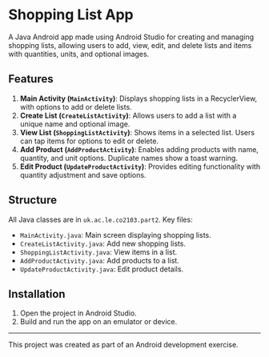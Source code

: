 # Shopping List App

A Java Android app made using Android Studio for creating and managing shopping lists, allowing users to add, view, edit, and delete lists and items with quantities, units, and optional images.

## Features

1. **Main Activity (`MainActivity`)**: Displays shopping lists in a RecyclerView, with options to add or delete lists.
2. **Create List (`CreateListActivity`)**: Allows users to add a list with a unique name and optional image.
3. **View List (`ShoppingListActivity`)**: Shows items in a selected list. Users can tap items for options to edit or delete.
4. **Add Product (`AddProductActivity`)**: Enables adding products with name, quantity, and unit options. Duplicate names show a toast warning.
5. **Edit Product (`UpdateProductActivity`)**: Provides editing functionality with quantity adjustment and save options.

## Structure

All Java classes are in `uk.ac.le.co2103.part2`. Key files:
- `MainActivity.java`: Main screen displaying shopping lists.
- `CreateListActivity.java`: Add new shopping lists.
- `ShoppingListActivity.java`: View items in a list.
- `AddProductActivity.java`: Add products to a list.
- `UpdateProductActivity.java`: Edit product details.

## Installation

1. Open the project in Android Studio.
2. Build and run the app on an emulator or device.

---

This project was created as part of an Android development exercise.
